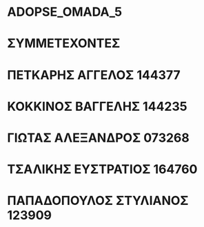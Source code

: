# ADOPSE_OMADA_5

# ΣΥΜΜΕΤΕΧΟΝΤΕΣ

# ΠΕΤΚΑΡΗΣ ΑΓΓΕΛΟΣ 144377
# ΚΟΚΚΙΝΟΣ ΒΑΓΓΕΛΗΣ 144235
# ΓΙΩΤΑΣ ΑΛΕΞΑΝΔΡΟΣ 073268
# ΤΣΑΛΙΚΗΣ ΕΥΣΤΡΑΤΙΟΣ  164760
# ΠΑΠΑΔΟΠΟΥΛΟΣ ΣΤΥΛΙΑΝΟΣ 123909






